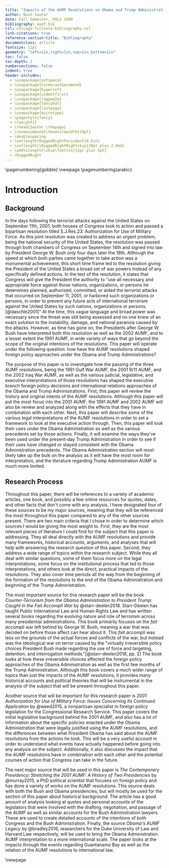 ```yaml
---
title: "Impacts of the AUMF Resolutions on Obama and Trump Administration Foreign Policy"
author: Nash Sauter
date: Fall Semester, POLS 1600
bibliography: aumf.bib
csl: chicago-fullnote-bibliography.csl
link-citations: true
reference-section-title: "Bibliography"
documentclass: article
fontsize: 12pt
geometry: "left=1in,right=1in,top=1in,bottom=1in"
toc: false
toc-depth: 2
numbersections: false
indent: true
header-includes:
  - \usepackage{setspace}
  - \usepackage{CormorantGaramond}
  - \usepackage{hyperref}
  - \usepackage{indentfirst}
  - \usepackage{ragged2e}
  - \usepackage{fancyhdr}
  - \usepackage{lastpage}
  - \usepackage{microtype}
  - \pagestyle{fancy}
  - \fancyhf{}
  - \rhead{Sauter \thepage}
  - \renewcommand{\headrulewidth}{0pt}
  - \doublespacing
  - \setlength\RaggedRightParindent{0.5in}
  - \setlength{\RaggedRightRightskip}{0pt plus 2.8em}
  - \addtolength{\skip\footins}{2pc plus 5pt}
  - \RaggedRight
---
```

\pagenumbering{gobble}
\newpage
\pagenumbering{arabic}

# Introduction

## Background
In the days following the terrorist attacks against the United States on September 11th, 2001, both houses of Congress took to action and passed a bipartisan resolution titled S.J.Res.23: Authorization for Use of Military Force.
As this joint resolution was created to address an urgent problem, being the national security of the United States, the resolution was passed through both chambers of Congress on September 14th and signed into law by President George W. Bush only four days later the 18th.
Although the speed at which both parties came together to take action was a monumental achievement, this short time frame led to the resolution giving the President of the United States a broad set of war powers instead of any specifically defined actions.
In the text of the resolution, it states that Congress will give the President the authority to "use all necessary and appropriate force against those nations, organizations, or persons he determines planned, authorized, committed, or aided the terrorist attacks that occurred on September 11, 2001, or harbored such organizations or persons, in order to prevent any future acts of international terrorism against the United States by such nations, organizations or persons. [@daschle2001]"
At the time, this vague language and broad power was necessary since the threat was still being assessed and no one knew of an exact solution to the instability, damage, and national paranoia caused by the attacks.
However, as time has gone on, the Presidents after George W. Bush have interpreted both this resolution as well as the 2002 AUMF, and to a lesser extent the 1991 AUMF, in wide variety of ways that go beyond the scope of the original intentions of the resolutions.
This paper will operate under the following question: how have the AUMF resolutions shaped foreign policy approaches under the Obama and Trump Administrations?

The purpose of this paper is to investigate how the passing of the three AUMF resolutions, being the 1991 Gulf War AUMF, the 2001 9/11 AUMF, and the 2002 Iraq War AUMF, as well as the various judicial, legislative, and executive interpretations of those resolutions has shaped the executive branch foreign policy decisions and international relations approaches of the Obama and Trump Administrations.
First, this paper will review the history and original intents of the AUMF resolutions.
Although this paper will put the most focus into the 2001 AUMF, the 1991 AUMF and 2002 AUMF will also be review and analyzed along with the effects that they have in combination with each other.
Next, this paper will describe some of the various legal interpretations of the AUMF resolutions in order to set a framework to look at the executive action through.
Then, this paper will look their uses under the Obama Administration as well as the various precedents set by those actions.
Finally, it will examine the ways they've been used under the present-day Trump Administration in order to see if their uses have changed or stayed consistent with the Obama Administration precedents.
The Obama Administration section will most likely take up the bulk on the analysis as it will have the most room for interpretation, and the literature regarding Trump Administration AUMF is much more limited.

## Research Process
Throughout this paper, there will be references to a variety of academic articles, one book, and possibly a few online resources for quotes, dates, and other facts that don't come with any analysis.
I have designated four of these sources to be my major sources, meaning that they will be referenced the most throughout this paper compared to any of the other sources present.
There are two main criteria that I chose in order to determine which sources I would be giving the most weight to.
First, they are the most relevant pieces of literature I could find for the subject that this paper is addressing.
They all deal directly with the AUMF resolutions and provide many frameworks, historical accounts, arguments, and analyses that will help with answering the research question of this paper.
Second, they address a wide range of topics within the research subject.
While they all deal with similar questions, some of them focus more on the legal interpretations, some focus on the institutional process that led to those interpretations, and others look at the direct, practical impacts of the resolutions.
They also cover time periods all the way from the beginning of the formation of the resolutions to the end of the Obama Administration and beginning of the Trump Administration.

The most important source for this research paper will be the book *Counter-Terrorism from the Obama Administration to President Trump: Caught in the Fait Accompli War* by @starr-deelen2018.
Starr-Deelen has taught Public International Law and Human Rights Law and has written several books regarding the evolving nature and role of terrorism across many presidential administrations.
This book primarily focuses on the *fait accompli* war left behind by George W. Bush, meaning a war that was decided on before those affect can hear about it.
This *fait accompli* was less on the grounds of the actual forces and conflicts of the war, but instead was the ideological war on terror caused by the "virtually irreversible policy choices President Bush made regarding the use of force and targeting, detention, and interrogation methods."[@starr-deelen2018, pp. 2]
The book looks at how these irreversible choices affected the foreign policy approaches of the Obama Administration as well as the first few months of the Trump Administration.
Although this book covers a much wider range of topics than just the impacts of the AUMF resolutions, it provides many historical accounts and political theories that will be instrumental in the analysis of the subject that will be present throughout this paper.

Another source that will be important for this research paper is *2001 Authorization for Use of Military Force: Issues Concerning Its Continued Application* by @weed2015, a nonpartisan specialist in foreign policy legislation for the Congressional Research Service.
This paper covers the initial legislative background behind the 2001 AUMF, and also has a lot of information about the specific policies enacted under the Obama Administration that were legally justified using the AUMF resolutions, and the differences between what President Obama has said about the AUMF resolutions from the actions he took.
This will be a very useful account in order to understand what events have actually happened before going into any analysis on the subject.
Additionally, it also discusses the impact that the AUMF resolutions have in combination with each other and the potential courses of action that Congress can take in the future.

The next major source that will be used in this paper is *The Contemporary Presidency: Stretching the 2001 AUMF: A History of Two Presidencies* by @murray2015, a PhD political scientist that focuses on foreign policy and has done a variety of works on the AUMF resolutions.
This source deals with both the Bush and Obama presidencies, but will mostly be used for the section of this paper about historical background.
The article has a good amount of analysis looking at quotes and personal accounts of the legislators that were involved with the drafting, negotiation, and passage of the AUMF as well as similar accounts for the Bush Administration lawyers.
These are used to create detailed accounts of the intentions of both Congress and the Bush Administration.
Finally, the source *Obama's AUMF Legacy* by @bradley2016, researchers for the Duke University of Law and Harvard Law respectively, will be used to bring the Obama Administration AUMF interpretation to a more international scale.
The paper looks at the impacts through the events regarding Guantanamo Bay as well as the relation of the AUMF resolutions to international law.

\newpage
